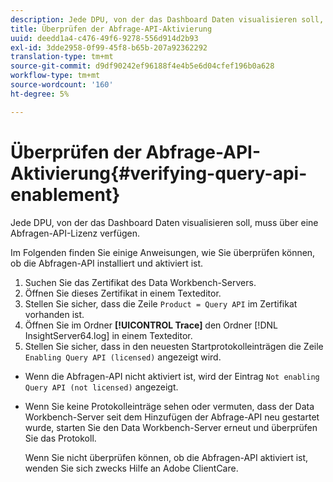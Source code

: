 ```yaml
---
description: Jede DPU, von der das Dashboard Daten visualisieren soll, muss über eine Abfragen-API-Lizenz verfügen.
title: Überprüfen der Abfrage-API-Aktivierung
uuid: deedd1a4-c476-49f6-9278-556d914d2b93
exl-id: 3dde2958-0f99-45f8-b65b-207a92362292
translation-type: tm+mt
source-git-commit: d9df90242ef96188f4e4b5e6d04cfef196b0a628
workflow-type: tm+mt
source-wordcount: '160'
ht-degree: 5%

---
```


# Überprüfen der Abfrage-API-Aktivierung{#verifying-query-api-enablement}

Jede DPU, von der das Dashboard Daten visualisieren soll, muss über eine Abfragen-API-Lizenz verfügen.

Im Folgenden finden Sie einige Anweisungen, wie Sie überprüfen können, ob die Abfragen-API installiert und aktiviert ist.

1. Suchen Sie das Zertifikat des Data Workbench-Servers.
1. Öffnen Sie dieses Zertifikat in einem Texteditor.
1. Stellen Sie sicher, dass die Zeile `Product = Query API` im Zertifikat vorhanden ist.
1. Öffnen Sie im Ordner **[!UICONTROL Trace]** den Ordner [!DNL InsightServer64.log] in einem Texteditor.
1. Stellen Sie sicher, dass in den neuesten Startprotokolleinträgen die Zeile `Enabling Query API (licensed)` angezeigt wird.

* Wenn die Abfragen-API nicht aktiviert ist, wird der Eintrag `Not enabling Query API (not licensed)` angezeigt.
* Wenn Sie keine Protokolleinträge sehen oder vermuten, dass der Data Workbench-Server seit dem Hinzufügen der Abfrage-API neu gestartet wurde, starten Sie den Data Workbench-Server erneut und überprüfen Sie das Protokoll.

   Wenn Sie nicht überprüfen können, ob die Abfragen-API aktiviert ist, wenden Sie sich zwecks Hilfe an Adobe ClientCare.
